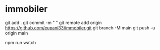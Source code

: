 # immobiler
git add .
git commit -m " "
git remote add origin https://github.com/eupani33/immobiler.git
git branch -M main
git push -u origin main


 npm run watch